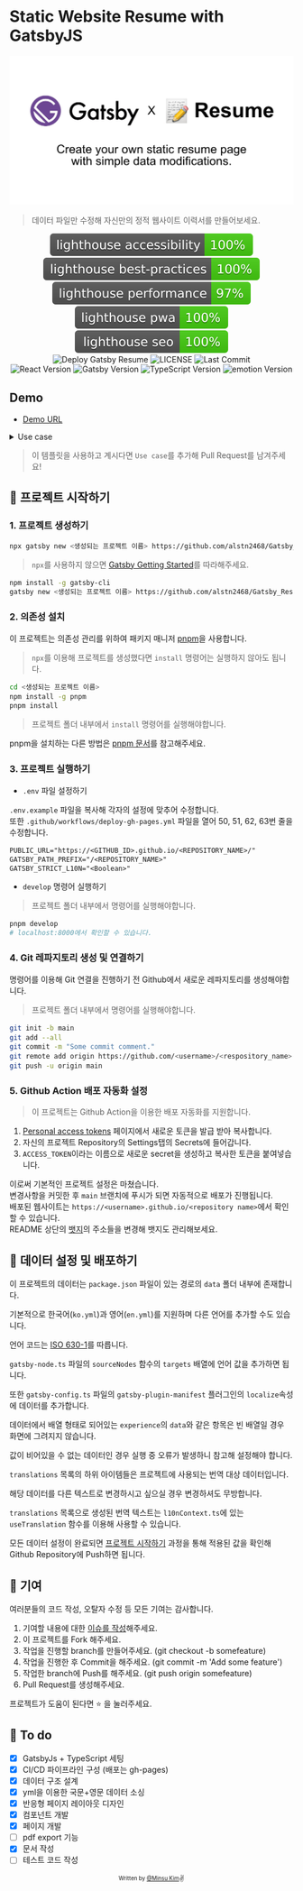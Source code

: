 # Static Website Resume with GatsbyJS

![OG Image](./static/og.png)

> 데이터 파일만 수정해 자신만의 정적 웹사이트 이력서를 만들어보세요.

<div align="center" id="badge">

![lighthouse accessibility](./lighthouse/lighthouse_accessibility.svg) ![lighthouse best practices](./lighthouse/lighthouse_best-practices.svg) ![lighthouse performance](./lighthouse/lighthouse_performance.svg) ![lighthouse pwa](./lighthouse/lighthouse_pwa.svg) ![lighthouse seo](./lighthouse/lighthouse_seo.svg)<br/>
![Deploy Gatsby Resume](https://github.com/alstn2468/gatsby_resume/workflows/Deploy%20Gatsby%20Resume/badge.svg) ![LICENSE](https://img.shields.io/github/license/alstn2468/Gatsby_Resume) ![Last Commit](https://img.shields.io/github/last-commit/alstn2468/Gatsby_Resume)<br/>
![React Version](https://img.shields.io/github/package-json/dependency-version/alstn2468/Gatsby_Resume/react) ![Gatsby Version](https://img.shields.io/github/package-json/dependency-version/alstn2468/Gatsby_Resume/gatsby) ![TypeScript Version](https://img.shields.io/github/package-json/dependency-version/alstn2468/Gatsby_Resume/dev/typescript) ![emotion Version](https://img.shields.io/github/package-json/dependency-version/alstn2468/Gatsby_Resume/emotion)

</div>

## Demo

- [Demo URL](https://alstn2468.github.io/Gatsby_Resume/)

<details>
  <summary>Use case</summary>
  <p>
    <ul>
      <li>alstn2468: https://alstn2468.github.io/Gatsby_Resume/</li>
      <li>bugoverdose: https://bugoverdose.github.io/resume/</li>
    </ul>
  </p>
</details>

> 이 템플릿을 사용하고 계시다면 `Use case`를 추가해 Pull Request를 남겨주세요!

## 🚚 프로젝트 시작하기

### 1. 프로젝트 생성하기

```bash
npx gatsby new <생성되는 프로젝트 이름> https://github.com/alstn2468/Gatsby_Resume
```

> `npx`를 사용하지 않으면 [Gatsby Getting Started](https://www.gatsbyjs.org/docs/quick-start)를 따라해주세요.

```bash
npm install -g gatsby-cli
gatsby new <생성되는 프로젝트 이름> https://github.com/alstn2468/Gatsby_Resume
```

### 2. 의존성 설치

이 프로젝트는 의존성 관리를 위하여 패키지 매니저 [pnpm](https://pnpm.js.org/)을 사용합니다.

> `npx`를 이용해 프로젝트를 생성했다면 `install` 명령어는 실행하지 않아도 됩니다.

```bash
cd <생성되는 프로젝트 이름>
npm install -g pnpm
pnpm install
```

> 프로젝트 폴더 내부에서 `install` 명령어를 실행해야합니다.

pnpm을 설치하는 다른 방법은 [pnpm 문서](https://pnpm.js.org/en/installation)를 참고해주세요.

### 3. 프로젝트 실행하기

- `.env` 파일 설정하기

`.env.example` 파일을 복사해 각자의 설정에 맞추어 수정합니다.<br/>
또한 `.github/workflows/deploy-gh-pages.yml` 파일을 열어 50, 51, 62, 63번 줄을 수정합니다.

```env
PUBLIC_URL="https://<GITHUB_ID>.github.io/<REPOSITORY_NAME>/"
GATSBY_PATH_PREFIX="/<REPOSITORY_NAME>"
GATSBY_STRICT_L10N="<Boolean>"
```

- `develop` 명령어 실행하기

> 프로젝트 폴더 내부에서 명령어를 실행해야합니다.

```bash
pnpm develop
# localhost:8000에서 확인할 수 있습니다.
```

### 4. Git 레파지토리 생성 및 연결하기

명령어를 이용해 Git 연결을 진행하기 전 Github에서 새로운 레파지토리를 생성해야합니다.

> 프로젝트 폴더 내부에서 명령어를 실행해야합니다.

```bash
git init -b main
git add --all
git commit -m "Some commit comment."
git remote add origin https://github.com/<username>/<respository_name>
git push -u origin main
```

### 5. Github Action 배포 자동화 설정

> 이 프로젝트는 Github Action을 이용한 배포 자동화를 지원합니다.

1. [Personal access tokens](https://github.com/settings/tokens) 페이지에서 새로운 토큰을 발급 받아 복사합니다.
2. 자신의 프로젝트 Repository의 Settings탭의 Secrets에 들어갑니다.
3. `ACCESS_TOKEN`이라는 이름으로 새로운 secret을 생성하고 복사한 토큰을 붙여넣습니다.

이로써 기본적인 프로젝트 설정은 마쳤습니다.<br/>
변경사항을 커밋한 후 `main` 브랜치에 푸시가 되면 자동적으로 배포가 진행됩니다.<br/>
배포된 웹사이트는 `https://<username>.github.io/<repository name>`에서 확인할 수 있습니다.<br/>
README 상단의 [뱃지](#badge)의 주소들을 변경해 뱃지도 관리해보세요.

## 🚀 데이터 설정 및 배포하기

이 프로젝트의 데이터는 `package.json` 파일이 있는 경로의 `data` 폴더 내부에 존재합니다.

기본적으로 한국어(`ko.yml`)과 영어(`en.yml`)를 지원하며 다른 언어를 추가할 수도 있습니다.

언어 코드는 [ISO 630-1](https://www.w3schools.com/tags/ref_language_codes.asp)를 따릅니다.

`gatsby-node.ts` 파일의 `sourceNodes` 함수의 `targets` 배열에 언어 값을 추가하면 됩니다.

또한 `gatsby-config.ts` 파일의 `gatsby-plugin-manifest` 플러그인의 `localize`속성에 데이터를 추가합니다.

데이터에서 배열 형태로 되어있는 `experience`의 `data`와 같은 항목은 빈 배열일 경우 화면에 그려지지 않습니다.

값이 비어있을 수 없는 데이터인 경우 실행 중 오류가 발생하니 참고해 설정해야 합니다.

`translations` 목록의 하위 아이템들은 프로젝트에 사용되는 번역 대상 데이터입니다.

해당 데이터를 다른 텍스트로 변경하시고 싶으실 경우 변경하셔도 무방합니다.

`translations` 목록으로 생성된 번역 텍스트는 `l10nContext.ts`에 있는 `useTranslation` 함수를 이용해 사용할 수 있습니다.

모든 데이터 설정이 완료되면 [프로젝트 시작하기](#-프로젝트-시작하기) 과정을 통해 적용된 값을 확인해 Github Repository에 Push하면 됩니다.

## 🙏 기여

여러분들의 코드 작성, 오탈자 수정 등 모든 기여는 감사합니다.

1. 기여할 내용에 대한 [이슈를 작성](https://github.com/alstn2468/Gatsby_Resume/issues/new)해주세요.
2. 이 프로젝트를 Fork 해주세요.
3. 작업을 진행할 branch를 만들어주세요. (git checkout -b somefeature)
4. 작업을 진행한 후 Commit을 해주세요. (git commit -m 'Add some feature')
5. 작업한 branch에 Push를 해주세요. (git push origin somefeature)
6. Pull Request를 생성해주세요.

프로젝트가 도움이 된다면 ⭐ 을 눌러주세요.

## 📝 To do

- [x] GatsbyJs + TypeScript 세팅
- [x] CI/CD 파이프라인 구성 (배포는 gh-pages)
- [x] 데이터 구조 설계
- [x] yml을 이용한 국문+영문 데이터 소싱
- [x] 반응형 페이지 레이아웃 디자인
- [x] 컴포넌트 개발
- [x] 페이지 개발
- [ ] pdf export 기능
- [x] 문서 작성
- [ ] 테스트 코드 작성

<div align="center">

<sub><sup>Written by <a href="https://github.com/alstn2468">@Minsu Kim</a></sup></sub><small>✌</small>

</div>
